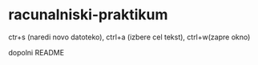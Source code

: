 

# racunalniski-praktikum
ctr+s (naredi novo datoteko), ctrl+a (izbere cel tekst), ctrl+w(zapre okno)


dopolni README
